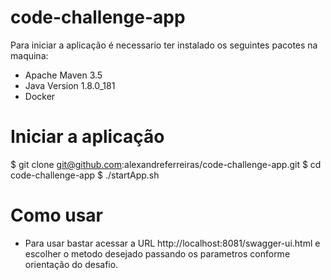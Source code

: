 # code-challenge-app
Para iniciar a aplicação é necessario ter instalado os seguintes pacotes na maquina:
- Apache Maven 3.5
- Java Version 1.8.0_181
- Docker

# Iniciar a aplicação
$ git clone git@github.com:alexandreferreiras/code-challenge-app.git
$ cd code-challenge-app
$ ./startApp.sh

# Como usar
- Para usar bastar acessar a URL http://localhost:8081/swagger-ui.html e escolher o metodo desejado passando os parametros conforme orientação do desafio.